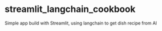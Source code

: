 # streamlit_langchain_cookbook
Simple app build with Streamlit, using langchain to get dish recipe from AI
